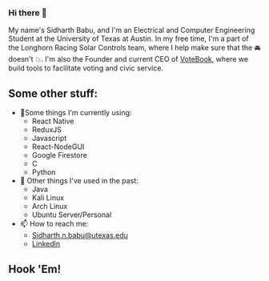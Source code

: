 
### Hi there 👋
My name's Sidharth Babu, and I'm an Electrical and Computer Engineering Student at the University of Texas at Austin. 
In my free time, I'm a part of the Longhorn Racing Solar Controls team, where I help make sure that the :oncoming_automobile: doesn't :collision:.
I'm also the Founder and current CEO of [VoteBook](https://votebookelections.com/), where we build tools to facilitate voting and civic service.

## Some other stuff:
- 🌱Some things I'm currently using:
  - React Native
  - ReduxJS
  - Javascript
  - React-NodeGUI
  - Google Firestore
  - C
  - Python
- :brain: Other things I've used in the past: 
  - Java
  - Kali Linux
  - Arch Linux
  - Ubuntu Server/Personal
- 📫 How to reach me:
  - Sidharth.n.babu@utexas.edu
  - [LinkedIn](https://www.linkedin.com/in/sidharth-babu-941058192)

## Hook 'Em!
